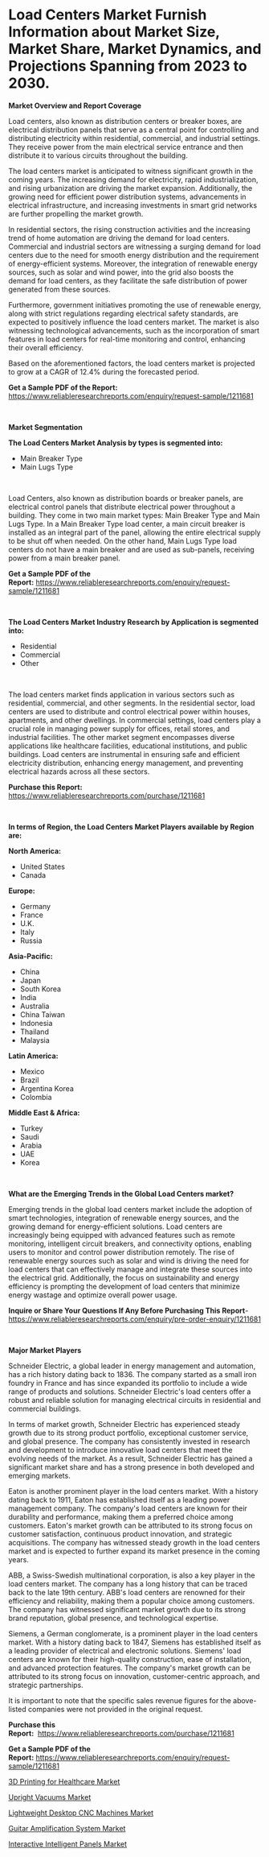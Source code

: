 <p><h1>Load Centers Market Furnish Information about Market Size, Market Share, Market Dynamics, and Projections Spanning from 2023 to 2030.</h1></p><p><strong>Market Overview and Report Coverage</strong></p>
<p><p>Load centers, also known as distribution centers or breaker boxes, are electrical distribution panels that serve as a central point for controlling and distributing electricity within residential, commercial, and industrial settings. They receive power from the main electrical service entrance and then distribute it to various circuits throughout the building.</p><p>The load centers market is anticipated to witness significant growth in the coming years. The increasing demand for electricity, rapid industrialization, and rising urbanization are driving the market expansion. Additionally, the growing need for efficient power distribution systems, advancements in electrical infrastructure, and increasing investments in smart grid networks are further propelling the market growth.</p><p>In residential sectors, the rising construction activities and the increasing trend of home automation are driving the demand for load centers. Commercial and industrial sectors are witnessing a surging demand for load centers due to the need for smooth energy distribution and the requirement of energy-efficient systems. Moreover, the integration of renewable energy sources, such as solar and wind power, into the grid also boosts the demand for load centers, as they facilitate the safe distribution of power generated from these sources.</p><p>Furthermore, government initiatives promoting the use of renewable energy, along with strict regulations regarding electrical safety standards, are expected to positively influence the load centers market. The market is also witnessing technological advancements, such as the incorporation of smart features in load centers for real-time monitoring and control, enhancing their overall efficiency.</p><p>Based on the aforementioned factors, the load centers market is projected to grow at a CAGR of 12.4% during the forecasted period.</p></p>
<p><strong>Get a Sample PDF of the Report:</strong> <a href="https://www.reliableresearchreports.com/enquiry/request-sample/1211681">https://www.reliableresearchreports.com/enquiry/request-sample/1211681</a></p>
<p>&nbsp;</p>
<p><strong>Market Segmentation</strong></p>
<p><strong>The Load Centers Market Analysis by types is segmented into:</strong></p>
<p><ul><li>Main Breaker Type</li><li>Main Lugs Type</li></ul></p>
<p>&nbsp;</p>
<p><p>Load Centers, also known as distribution boards or breaker panels, are electrical control panels that distribute electrical power throughout a building. They come in two main market types: Main Breaker Type and Main Lugs Type. In a Main Breaker Type load center, a main circuit breaker is installed as an integral part of the panel, allowing the entire electrical supply to be shut off when needed. On the other hand, Main Lugs Type load centers do not have a main breaker and are used as sub-panels, receiving power from a main breaker panel.</p></p>
<p><strong>Get a Sample PDF of the Report:</strong>&nbsp;<a href="https://www.reliableresearchreports.com/enquiry/request-sample/1211681">https://www.reliableresearchreports.com/enquiry/request-sample/1211681</a></p>
<p>&nbsp;</p>
<p><strong>The Load Centers Market Industry Research by Application is segmented into:</strong></p>
<p><ul><li>Residential</li><li>Commercial</li><li>Other</li></ul></p>
<p>&nbsp;</p>
<p><p>The load centers market finds application in various sectors such as residential, commercial, and other segments. In the residential sector, load centers are used to distribute and control electrical power within houses, apartments, and other dwellings. In commercial settings, load centers play a crucial role in managing power supply for offices, retail stores, and industrial facilities. The other market segment encompasses diverse applications like healthcare facilities, educational institutions, and public buildings. Load centers are instrumental in ensuring safe and efficient electricity distribution, enhancing energy management, and preventing electrical hazards across all these sectors.</p></p>
<p><strong>Purchase this Report:</strong>&nbsp; <a href="https://www.reliableresearchreports.com/purchase/1211681">https://www.reliableresearchreports.com/purchase/1211681</a></p>
<p>&nbsp;</p>
<p><strong>In terms of Region, the Load Centers Market Players available by Region are:</strong></p>
<p>
    <p> <strong> North America: </strong>
        <ul>
            <li>United States</li>
            <li>Canada</li>
        </ul>
        </p> 
    <p> <strong> Europe: </strong>
        <ul>
            <li>Germany</li>
            <li>France</li>
            <li>U.K.</li>
            <li>Italy</li>
            <li>Russia</li>
        </ul>
        </p> 
    <p> <strong> Asia-Pacific: </strong>
        <ul>
            <li>China</li>
            <li>Japan</li>
            <li>South Korea</li>
            <li>India</li>
            <li>Australia</li>
            <li>China Taiwan</li>
            <li>Indonesia</li>
            <li>Thailand</li>
            <li>Malaysia</li>
        </ul>
        </p> 
    <p> <strong> Latin America: </strong>
        <ul>
            <li>Mexico</li>
            <li>Brazil</li>
            <li>Argentina Korea</li>
            <li>Colombia</li>
        </ul>
        </p> 
    <p> <strong> Middle East & Africa: </strong>
        <ul>
            <li>Turkey</li>
            <li>Saudi</li>
            <li>Arabia</li>
            <li>UAE</li>
            <li>Korea</li>
        </ul>
    </p>
    </p>
<p>&nbsp;</p>
<p><strong>What are the Emerging Trends in the Global Load Centers market?</strong></p>
<p><p>Emerging trends in the global load centers market include the adoption of smart technologies, integration of renewable energy sources, and the growing demand for energy-efficient solutions. Load centers are increasingly being equipped with advanced features such as remote monitoring, intelligent circuit breakers, and connectivity options, enabling users to monitor and control power distribution remotely. The rise of renewable energy sources such as solar and wind is driving the need for load centers that can effectively manage and integrate these sources into the electrical grid. Additionally, the focus on sustainability and energy efficiency is prompting the development of load centers that minimize energy wastage and optimize overall power usage.</p></p>
<p><strong>Inquire or Share Your Questions If Any Before Purchasing This Report</strong>- <a href="https://www.reliableresearchreports.com/enquiry/pre-order-enquiry/1211681">https://www.reliableresearchreports.com/enquiry/pre-order-enquiry/1211681</a></p>
<p>&nbsp;</p>
<p><strong>Major Market Players</strong></p>
<p><p>Schneider Electric, a global leader in energy management and automation, has a rich history dating back to 1836. The company started as a small iron foundry in France and has since expanded its portfolio to include a wide range of products and solutions. Schneider Electric's load centers offer a robust and reliable solution for managing electrical circuits in residential and commercial buildings.</p><p>In terms of market growth, Schneider Electric has experienced steady growth due to its strong product portfolio, exceptional customer service, and global presence. The company has consistently invested in research and development to introduce innovative load centers that meet the evolving needs of the market. As a result, Schneider Electric has gained a significant market share and has a strong presence in both developed and emerging markets.</p><p>Eaton is another prominent player in the load centers market. With a history dating back to 1911, Eaton has established itself as a leading power management company. The company's load centers are known for their durability and performance, making them a preferred choice among customers. Eaton's market growth can be attributed to its strong focus on customer satisfaction, continuous product innovation, and strategic acquisitions. The company has witnessed steady growth in the load centers market and is expected to further expand its market presence in the coming years.</p><p>ABB, a Swiss-Swedish multinational corporation, is also a key player in the load centers market. The company has a long history that can be traced back to the late 19th century. ABB's load centers are renowned for their efficiency and reliability, making them a popular choice among customers. The company has witnessed significant market growth due to its strong brand reputation, global presence, and technological expertise.</p><p>Siemens, a German conglomerate, is a prominent player in the load centers market. With a history dating back to 1847, Siemens has established itself as a leading provider of electrical and electronic solutions. Siemens' load centers are known for their high-quality construction, ease of installation, and advanced protection features. The company's market growth can be attributed to its strong focus on innovation, customer-centric approach, and strategic partnerships.</p><p>It is important to note that the specific sales revenue figures for the above-listed companies were not provided in the original request.</p></p>
<p><strong>Purchase this Report:</strong>&nbsp;&nbsp;<a href="https://www.reliableresearchreports.com/purchase/1211681">https://www.reliableresearchreports.com/purchase/1211681</a></p>
<p></p>
<p><strong>Get a Sample PDF of the Report:</strong>&nbsp;<a href="https://www.reliableresearchreports.com/enquiry/request-sample/1211681">https://www.reliableresearchreports.com/enquiry/request-sample/1211681</a></p>
<p><p><a href="https://medium.com/@dariodooley/3d-printing-for-healthcare-market-size-cagr-trends-2024-2030-68763bc622c0">3D Printing for Healthcare Market</a></p><p><a href="https://medium.com/@noewwade60/upright-vacuums-market-size-growth-forecast-2023-2030-d5f248c5d548">Upright Vacuums Market</a></p><p><a href="https://www.linkedin.com/pulse/lightweight-desktop-cnc-machines-market/">Lightweight Desktop CNC Machines Market</a></p><p><a href="https://www.linkedin.com/pulse/guitar-amplification-system-market-share-amp-new-trends/">Guitar Amplification System Market</a></p><p><a href="https://www.linkedin.com/pulse/interactive-intelligent-panels-market-size/">Interactive Intelligent Panels Market</a></p></p>
